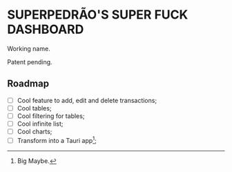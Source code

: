# SUPERPEDRÃO'S SUPER FUCK DASHBOARD

Working name.

Patent pending.

## Roadmap

- [ ] Cool feature to add, edit and delete transactions;
- [ ] Cool tables;
- [ ] Cool filtering for tables;
- [ ] Cool infinite list;
- [ ] Cool charts;
- [ ] Transform into a Tauri app[^*];

[^*]: Big Maybe.
